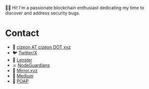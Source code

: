 :male_detective: Hi! I'm a passionate blockchain enthusiast dedicating my time to discover and address security bugs.

# Contact

- :incoming_envelope: [cizeon AT cizeon DOT xyz](mailto:cizeonATcizeonDOTxyz)
- :bird: [Twitter/X](https://x.com/cizeon)
- :seedling: [Lenster](https://lenster.xyz/u/cizeon)
- :crossed_swords: [NodeGuardians](https://nodeguardians.io/character/670101944462)
- :newspaper: [Mirror.xyz](https://mirror.xyz/cizeon.eth)
- :newspaper: [Medium](https://medium.com/@cizeon)
- :ribbon: [POAP](https://app.poap.xyz/scan/cizeon.eth)

